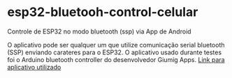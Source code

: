 # esp32-bluetooh-control-celular
Controle de ESP32 no modo bluetooth (ssp) via App de Android

O aplicativo pode ser qualquer um que utilize comunicação serial bluetooth (SSP) enviando carateres para o ESP32. O aplicativo usado durante testes foi o Arduino bluetooth controller do desenvolvedor Giumig Apps.
[Link para aplicativo utilizado](https://play.google.com/store/apps/details?id=com.giumig.apps.bluetoothserialmonitor&hl=pt_BR&gl=US)
